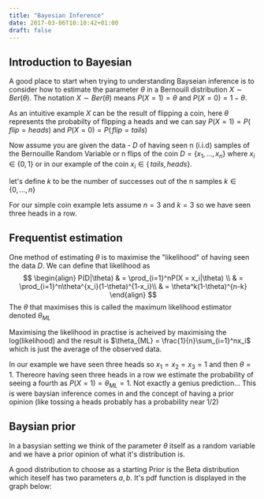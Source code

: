 ```yaml
---
title: "Bayesian Inference"
date: 2017-03-06T10:10:42+01:00
draft: false
---
```


## Introduction to Bayesian

A good place to start when trying to understanding Bayseian inference is to consider how to estimate the parameter $\theta$ in a Bernouill distribution $X∼Ber(θ)$. The notation $X∼Ber(θ)$ means $P(X=1)= \theta$ and $P(X=0)=1−\theta$.

As an intuitive example $X$ can be the result of flipping a coin, here $\theta$ represents the probabilty of flipping a heads and we can say $P(X=1) = P(\,flip = heads)$ and $P(X=0) = P(\,flip = tails)$

Now assume you are given the data - $D$ of having seen n (i.i.d) samples of the Bernouille Random Variable or n flips of the coin $D = \{x_1,...,x_n\}$ where $x_i \in \{0,1\}$ or in our example of the coin $x_i \in \{\,tails,heads\}$.

let's define $k$ to be the number of successes out of the n samples $k \in \{0,...,n\}$

For our simple coin example lets assume $n = 3$ and $k = 3$ so we have seen three heads in a row.

## Frequentist estimation
One method of estimating $\theta$ is to maximise the "likelihood" of having seen the data $D$. We can define that likelihood as 
$$
\begin{align} 
P(D|\theta)
& = \prod_{i=1}^nP(X = x_i|\theta) \\
& = \prod_{i=1}^n\theta^{x_i}(1-\theta)^{1-x_i}\\
& = \theta^k(1-\theta)^{n-k}
\end{align}
$$
The $\theta$ that maximises this is called the maximum likelihood estimator denoted $\theta_{ML}$

Maximising the likelihood in practise is acheived by maximising the log(likelihood) and the result is $\theta_{ML} = \frac{1}{n}\sum_{i=1}^nx_i$ which is just the average of the observed data.

In our example we have seen three heads so $x_1=x_2=x_3=1$ and then $\theta = 1$. Thereore having seen three heads in a row we estimate the probability of seeing a fourth as $P(X=1)=\theta_{ML} = 1$. Not exactly a genius prediction... This is were baysian inference comes in and the concept of having a prior opinion (like tossing a heads probably has a probability near 1/2)

## Baysian prior

In a basysian setting we think of the parameter $\theta$ itself as a random variable and we have a prior opinion of what it's distribution is.

A good distribution to choose as a starting Prior is the Beta distribution which iteself has two parameters $a,b$. It's pdf function is displayed in the graph below:

